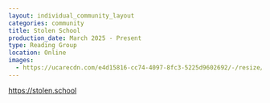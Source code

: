 ```yaml
---
layout: individual_community_layout
categories: community
title: Stolen School
production_date: March 2025 - Present
type: Reading Group
location: Online
images:
  - https://ucarecdn.com/e4d15816-cc74-4097-8fc3-5225d9602692/-/resize/2400/-/quality/lightest/-/format/auto/
---
```

<https://stolen.school>
